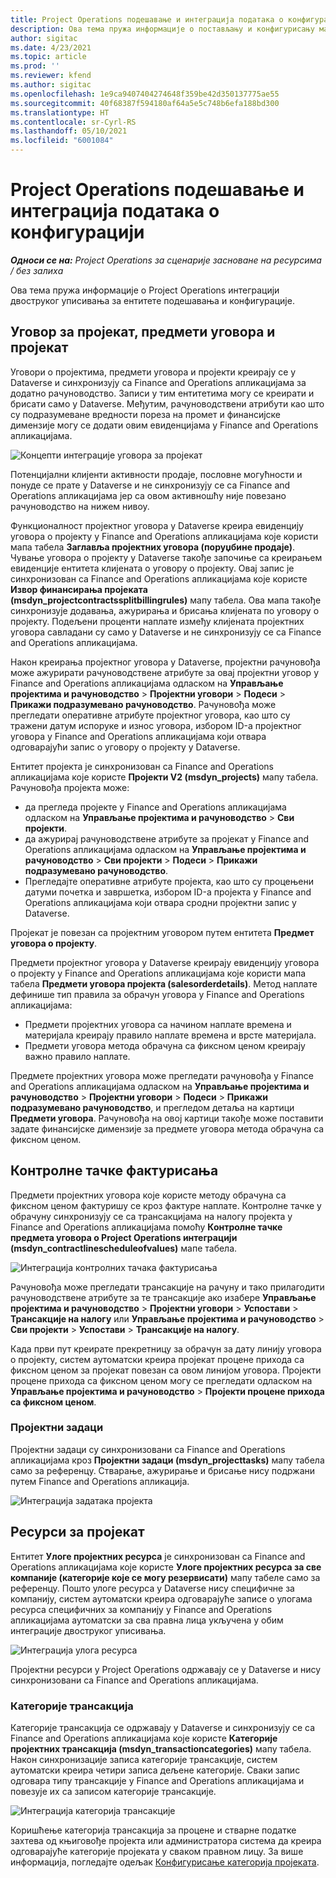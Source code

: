 ```yaml
---
title: Project Operations подешавање и интеграција података о конфигурацији
description: Ова тема пружа информације о постављању и конфигурисању мапа двоструког уписивања у Project Operations.
author: sigitac
ms.date: 4/23/2021
ms.topic: article
ms.prod: ''
ms.reviewer: kfend
ms.author: sigitac
ms.openlocfilehash: 1e9ca9407404274648f359be42d350137775ae55
ms.sourcegitcommit: 40f68387f594180af64a5e5c748b6efa188bd300
ms.translationtype: HT
ms.contentlocale: sr-Cyrl-RS
ms.lasthandoff: 05/10/2021
ms.locfileid: "6001084"
---
```

# <a name="project-operations-setup-and-configuration-data-integration"></a>Project Operations подешавање и интеграција података о конфигурацији

_**Односи се на:** Project Operations за сценарије засноване на ресурсима / без залиха_

Ова тема пружа информације о Project Operations интеграцији двоструког уписивања за ентитете подешавања и конфигурације.

## <a name="project-contracts-contract-lines-and-projects"></a>Уговор за пројекат, предмети уговора и пројекат

Уговори о пројектима, предмети уговора и пројекти креирају се у Dataverse и синхронизују са Finance and Operations апликацијама за додатно рачуноводство. Записи у тим ентитетима могу се креирати и брисати само у Dataverse. Међутим, рачуноводствени атрибути као што су подразумеване вредности пореза на промет и финансијске димензије могу се додати овим евиденцијама у Finance and Operations апликацијама.

  ![Концепти интеграције уговора за пројекат](./media/1ProjectContract.jpg)

Потенцијални клијенти активности продаје, пословне могућности и понуде се прате у Dataverse и не синхронизују се са Finance and Operations апликацијама јер са овом активношћу није повезано рачуноводство на нижем нивоу.

Функционалност пројектног уговора у Dataverse креира евиденцију уговора о пројекту у Finance and Operations апликацијама које користи мапа табела **Заглавља пројектних уговора (поруџбине продаје)**. Чување уговора о пројекту у Dataverse такође започиње са креирањем евиденције ентитета клијената о уговору о пројекту. Овај запис је синхронизован са Finance and Operations апликацијама које користе **Извор финансирања пројеката (msdyn\_projectcontractssplitbillingrules)** мапу табела. Ова мапа такође синхронизује додавања, ажурирања и брисања клијената по уговору о пројекту. Подељени проценти наплате између клијената пројектних уговора савладани су само у Dataverse и не синхронизују се са Finance and Operations апликацијама.

Након креирања пројектног уговора у Dataverse, пројектни рачуновођа може ажурирати рачуноводствене атрибуте за овај пројектни уговор у Finance and Operations апликацијама одласком на **Управљање пројектима и рачуноводство** > **Пројектни уговори** > **Подеси** > **Прикажи подразумевано рачуноводство**. Рачуновођа може прегледати оперативне атрибуте пројектног уговора, као што су тражени датум испоруке и износ уговора, избором ID-а пројектног уговора у Finance and Operations апликацијама који отвара одговарајући запис о уговору о пројекту у Dataverse.

Ентитет пројекта је синхронизован са Finance and Operations апликацијама које користе **Пројекти V2 (msdyn\_projects)** мапу табела. Рачуновођа пројекта може:

  - да прегледа пројекте у Finance and Operations апликацијама одласком на **Управљање пројектима и рачуноводство** > **Сви пројекти**. 
  - да ажурирај рачуноводствене атрибуте за пројекат у Finance and Operations апликацијама одласком на **Управљање пројектима и рачуноводство** > **Сви пројекти** > **Подеси** > **Прикажи подразумевано рачуноводство**.  
  - Прегледајте оперативне атрибуте пројекта, као што су процењени датуми почетка и завршетка, избором ID-а пројекта у Finance and Operations апликацијама који отвара сродни пројектни запис у Dataverse.

Пројекат је повезан са пројектним уговором путем ентитета **Предмет уговора о пројекту**.

Предмети пројектног уговора у Dataverse креирају евиденцију уговора о пројекту у Finance and Operations апликацијама које користи мапа табела **Предмети уговора пројекта (salesorderdetails)**. Метод наплате дефинише тип правила за обрачун уговора у Finance and Operations апликацијама:

  - Предмети пројектних уговора са начином наплате времена и материјала креирају правило наплате времена и врсте материјала.
  - Предмети уговора метода обрачуна са фиксном ценом креирају важно правило наплате.

Предмете пројектних уговора може прегледати рачуновођа у Finance and Operations апликацијама одласком на **Управљање пројектима и рачуноводство** > **Пројектни уговори** > **Подеси** > **Прикажи подразумевано рачуноводство**, и прегледом детаља на картици **Предмети уговора**. Рачуновођа на овој картици такође може поставити задате финансијске димензије за предмете уговора метода обрачуна са фиксном ценом.

## <a name="billing-milestones"></a>Контролне тачке фактурисања

Предмети пројектних уговора које користе методу обрачуна са фиксном ценом фактуришу се кроз фактуре наплате. Контролне тачке у обрачуну синхронизују се са трансакцијама на налогу пројекта у Finance and Operations апликацијама помоћу **Контролне тачке предмета уговора о Project Operations интеграцији (msdyn\_contractlinescheduleofvalues)** мапе табела.

  ![Интеграција контролних тачака фактурисања](./media/2Milestones.jpg)

Рачуновођа може прегледати трансакције на рачуну и тако прилагодити рачуноводствене атрибуте за те трансакције ако изабере **Управљање пројектима и рачуноводство** > **Пројектни уговори** > **Успостави** > **Трансакције на налогу** или **Управљање пројектима и рачуноводство** > **Сви пројекти** > **Успостави** > **Трансакције на налогу**.

Када први пут креирате прекретницу за обрачун за дату линију уговора о пројекту, систем аутоматски креира пројекат процене прихода са фиксном ценом за пројекат повезан са овом линијом уговора. Пројекти процене прихода са фиксном ценом могу се прегледати одласком на **Управљање пројектима и рачуноводство** > **Пројекти процене прихода са фиксном ценом**.

### <a name="project-tasks"></a>Пројектни задаци

Пројектни задаци су синхронизовани са Finance and Operations апликацијама кроз **Пројектни задаци (msdyn\_projecttasks)** мапу табела само за референцу. Стварање, ажурирање и брисање нису подржани путем Finance and Operations апликација.

  ![Интеграција задатака пројекта](./media/3Tasks.jpg)

## <a name="project-resources"></a>Ресурси за пројекат

Ентитет **Улоге пројектних ресурса** је синхронизован са Finance and Operations апликацијама које користе **Улоге пројектних ресурса за све компаније (категорије које се могу резервисати)** мапу табеле само за референцу. Пошто улоге ресурса у Dataverse нису специфичне за компанију, систем аутоматски креира одговарајуће записе о улогама ресурса специфичних за компанију у Finance and Operations апликацијама аутоматски за сва правна лица укључена у обим интеграције двоструког уписивања.

![Интеграција улога ресурса](./media/5Resources.jpg)

Пројектни ресурси у Project Operations одржавају се у Dataverse и нису синхронизовани са Finance and Operations апликацијама.

### <a name="transaction-categories"></a>Категорије трансакција

Категорије трансакција се одржавају у Dataverse и синхронизују се са Finance and Operations апликацијама које користе **Категорије пројектних трансакција (msdyn\_transactioncategories)** мапу табела. Након синхронизације записа категорије трансакције, систем аутоматски креира четири записа дељене категорије. Сваки запис одговара типу трансакције у Finance and Operations апликацијама и повезује их са записом категорије трансакције.

![Интеграција категорија трансакције](./media/4TransactionCategories.jpg)

Коришћење категорија трансакција за процене и стварне податке захтева од књиговође пројекта или администратора система да креира одговарајуће категорије пројеката у сваком правном лицу. За више информација, погледајте одељак [Конфигурисање категорија пројеката](../project-accounting/configure-project-categories.md).
